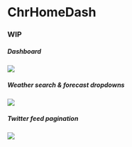 # ChrHomeDash

### WIP

##### Dashboard
![](dashboard-demo.gif)

##### Weather search & forecast dropdowns
![](weather-demo.gif)

##### Twitter feed pagination 
![](twitter-demo.gif)
